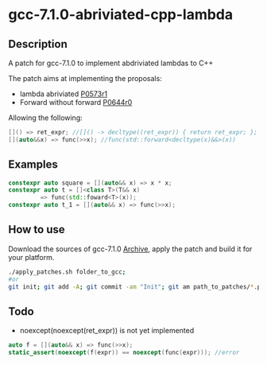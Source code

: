 # gcc-7.1.0-abriviated-cpp-lambda

## Description
A patch for gcc-7.1.0 to implement abdriviated lambdas to C++

The patch aims at implementing the proposals:
* lambda abriviated [P0573r1](http://www.open-std.org/jtc1/sc22/wg21/docs/papers/2017/p0573r1.html)
* Forward without forward [P0644r0](http://www.open-std.org/jtc1/sc22/wg21/docs/papers/2017/p0644r0.html)

Allowing the following:
```c++
[]() => ret_expr; //[]() -> decltype((ret_expr)) { return ret_expr; };
[](auto&&x) => func(>>x); //func(std::forward<decltype(x)&&>(x))
```

## Examples

```c++
constexpr auto square = [](auto&& x) => x * x;
constexpr auto t = []<class T>(T&& x)
         => func(std::foward<T>(x));
constexpr auto t_1 = [](auto&& x) => func(>>x);
```
## How to use

Download the sources of gcc-7.1.0 [Archive](https://gcc.gnu.org/mirrors.html), apply the patch and build it for your platform. 

```sh
./apply_patches.sh folder_to_gcc;
#or
git init; git add -A; git commit -am "Init"; git am path_to_patches/*.patch;
```

## Todo

* noexcept(noexcept(ret_expr)) is not yet implemented
```c++
auto f = [](auto&& x) => func(>>x);
static_assert(noexcept(f(expr)) == noexcept(func(expr))); //error
```
